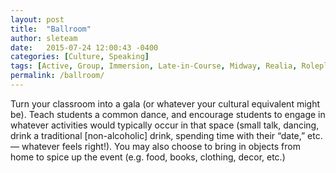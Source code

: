 ```yaml
---
layout: post
title:  "Ballroom"
author: sleteam
date:   2015-07-24 12:00:43 -0400
categories: [Culture, Speaking]
tags: [Active, Group, Immersion, Late-in-Course, Midway, Realia, Roleplay]
permalink: /ballroom/
---
```

Turn your classroom into a gala (or whatever your cultural equivalent might be). Teach students a common dance, and encourage students to engage in whatever activities would typically occur in that space (small talk, dancing, drink a traditional [non-alcoholic] drink, spending time with their “date,” etc.— whatever feels right!). You may also choose to bring in objects from home to spice up the event (e.g. food, books, clothing, decor, etc.)
